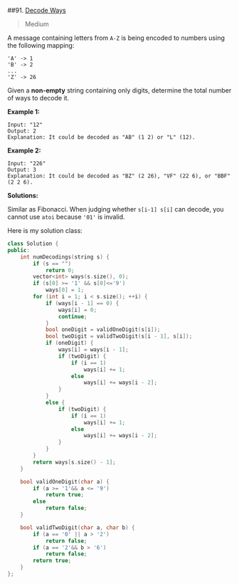 ##91. [Decode Ways](https://leetcode.com/problems/decode-ways/) 

> Medium

A message containing letters from `A-Z` is being encoded to numbers using the following mapping:

```
'A' -> 1
'B' -> 2
...
'Z' -> 26
```

Given a **non-empty** string containing only digits, determine the total number of ways to decode it.

**Example 1:**

```
Input: "12"
Output: 2
Explanation: It could be decoded as "AB" (1 2) or "L" (12).
```

**Example 2:**

```
Input: "226"
Output: 3
Explanation: It could be decoded as "BZ" (2 26), "VF" (22 6), or "BBF" (2 2 6).
```



**Solutions:**

Similar as Fibonacci. When judging whether `s[i-1] s[i]` can decode, you cannot use `atoi` because `'01'` is invalid. 

Here is my solution class:

```c++
class Solution {
public:
	int numDecodings(string s) {
		if (s == "")
			return 0;
		vector<int> ways(s.size(), 0);
		if (s[0] >= '1' && s[0]<='9')
			ways[0] = 1;
		for (int i = 1; i < s.size(); ++i) {
			if (ways[i - 1] == 0) {
				ways[i] = 0;
				continue;
			}
			bool oneDigit = validOneDigit(s[i]);
			bool twoDigit = validTwoDigit(s[i - 1], s[i]);
			if (oneDigit) {
				ways[i] = ways[i - 1];
				if (twoDigit) {
					if (i == 1)
						ways[i] += 1;
					else
						ways[i] += ways[i - 2];
				}
			}
			else {
				if (twoDigit) {
					if (i == 1)
						ways[i] += 1;
					else
						ways[i] += ways[i - 2];
				}
			}
		}
		return ways[s.size() - 1];
	}

	bool validOneDigit(char a) {
		if (a >= '1'&& a <= '9')
			return true;
		else
			return false;
	}

	bool validTwoDigit(char a, char b) {
		if (a == '0' || a > '2')
			return false;
		if (a == '2'&& b > '6')
			return false;
		return true;
	}
};
```

